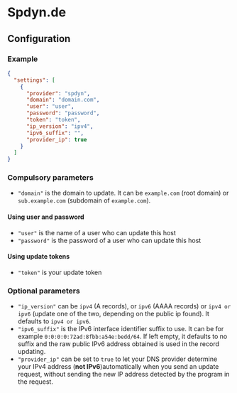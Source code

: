 # Spdyn.de

## Configuration

### Example

```json
{
  "settings": [
    {
      "provider": "spdyn",
      "domain": "domain.com",
      "user": "user",
      "password": "password",
      "token": "token",
      "ip_version": "ipv4",
      "ipv6_suffix": "",
      "provider_ip": true
    }
  ]
}
```

### Compulsory parameters

- `"domain"` is the domain to update. It can be `example.com` (root domain) or `sub.example.com` (subdomain of `example.com`).

#### Using user and password

- `"user"` is the name of a user who can update this host
- `"password"` is the password of a user who can update this host

#### Using update tokens

- `"token"` is your update token

### Optional parameters

- `"ip_version"` can be `ipv4` (A records), or `ipv6` (AAAA records) or `ipv4 or ipv6` (update one of the two, depending on the public ip found). It defaults to `ipv4 or ipv6`.
- `"ipv6_suffix"` is the IPv6 interface identifier suffix to use. It can be for example `0:0:0:0:72ad:8fbb:a54e:bedd/64`. If left empty, it defaults to no suffix and the raw public IPv6 address obtained is used in the record updating.
- `"provider_ip"` can be set to `true` to let your DNS provider determine your IPv4 address (**not IPv6**)automatically when you send an update request, without sending the new IP address detected by the program in the request.
